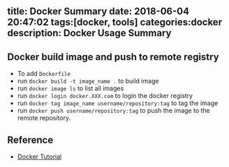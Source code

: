 title: Docker Summary
date: 2018-06-04 20:47:02
tags:[docker, tools]
categories:docker
description: Docker Usage Summary
---

## Docker build image and push to remote registry

- To add `Dockerfile`
- run `docker build -t image_name .` to build image
- run `docker image ls` to list all images
- run `docker login docker.XXX.com` to login the docker registry
- run `docker tag image_name username/repository:tag` to tag the image
- run `docker push username/repository:tag` to push the image to the remote repository.



## Reference

- [Docker Tutorial](https://docs.docker.com/get-started/part2/#log-in-with-your-docker-id)
